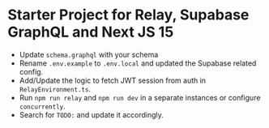 # Starter Project for Relay, Supabase GraphQL and Next JS 15

- Update `schema.graphql` with your schema
- Rename `.env.example` to `.env.local` and updated the Supabase related config.
- Add/Update the logic to fetch JWT session from auth in `RelayEnvironment.ts`.
- Run `npm run relay` and `npm run dev` in a separate instances or configure `concurrently`.
- Search for `TODO:` and update it accordingly.
